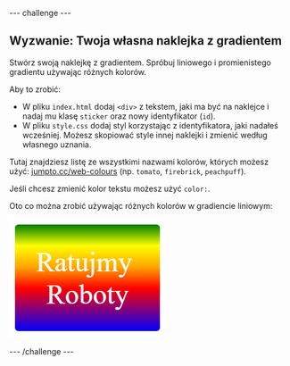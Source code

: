 --- challenge ---

## Wyzwanie: Twoja własna naklejka z gradientem

Stwórz swoją naklejkę z gradientem. Spróbuj liniowego i promienistego gradientu używając różnych kolorów.

Aby to zrobić:

+ W pliku `index.html` dodaj `<div>` z tekstem, jaki ma być na naklejce i nadaj mu klasę `sticker` oraz nowy identyfikator (`id`).
+ W pliku `style.css` dodaj styl korzystając z identyfikatora, jaki nadałeś wcześniej. Możesz skopiować style innej naklejki i zmienić według własnego uznania. 

Tutaj znajdziesz listę ze wszystkimi nazwami kolorów, których możesz użyć: [jumpto.cc/web-colours](http://jumpto.cc/web-colours) (np. `tomato`, `firebrick`, `peachpuff`).

Jeśli chcesz zmienić kolor tekstu możesz użyć `color:`.

Oto co można zrobić używając różnych kolorów w gradiencie liniowym:

![screenshot](images/stickers-save-robots.png)

--- /challenge ---